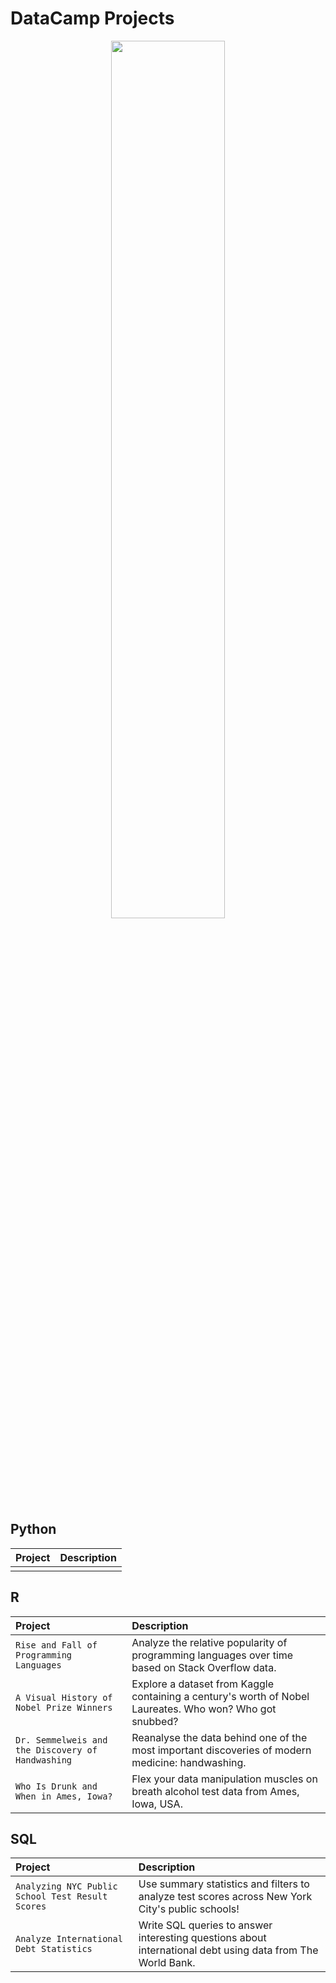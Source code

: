 # DataCamp Projects

<p align="center">
<img src="https://user-images.githubusercontent.com/66647718/203878212-8ec7de3d-db1f-4f53-a7f4-d593cd27c355.JPG" width="60%" height="60%">
</p>

## Python

| Project | Description | 
| :----- | :--- | 
| | |


## R

| Project | Description | 
| :----- | :--- | 
| `Rise and Fall of Programming Languages` | Analyze the relative popularity of programming languages over time based on Stack Overflow data. | 
| `A Visual History of Nobel Prize Winners` | Explore a dataset from Kaggle containing a century's worth of Nobel Laureates. Who won? Who got snubbed? |
| `Dr. Semmelweis and the Discovery of Handwashing` | Reanalyse the data behind one of the most important discoveries of modern medicine: handwashing. |
| `Who Is Drunk and When in Ames, Iowa?` | Flex your data manipulation muscles on breath alcohol test data from Ames, Iowa, USA. |


## SQL

| Project | Description | 
| :----- | :--- | 
| `Analyzing NYC Public School Test Result Scores` | Use summary statistics and filters to analyze test scores across New York City's public schools! |
| `Analyze International Debt Statistics` | Write SQL queries to answer interesting questions about international debt using data from The World Bank. |
